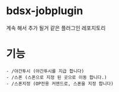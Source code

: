# bdsx-jobplugin
계속 해서 추가 될거 같은 플러그인 레포지토리

# 기능

```
- /야간투시 (야간투시를 지급 합니다)
- /스폰 (스폰으로 지정 된 곳으로 이동 합니다.)
- /스폰지정 (OP전용 커맨드로, 스폰을 지정 합니다)
```
